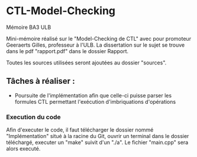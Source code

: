 # CTL-Model-Checking
Mémoire BA3 ULB

Mini-mémoire réalisé sur le "Model-Checking de CTL" avec pour promoteur Geeraerts Gilles, professeur à l'ULB.
La dissertation sur le sujet se trouve dans le pdf "rapport.pdf" dans le dossier Rapport.

Toutes les sources utilisées seront ajoutées au dossier "sources".

## Tâches à réaliser : 
- Poursuite de l'implémentation afin que celle-ci puisse parser les formules CTL permettant l'exécution d'imbriquations d'opérations

### Execution du code
Afin d'executer le code, il faut télécharger le dossier nommé "Implémentation" situé à la racine du Git, ouvrir un terminal dans le dossier téléchargé, executer un "make" suivit d'un "./a". Le fichier "main.cpp" sera alors executé.
